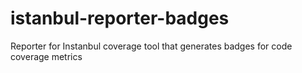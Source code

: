 # istanbul-reporter-badges
Reporter for Instanbul coverage tool that generates badges for code coverage metrics
